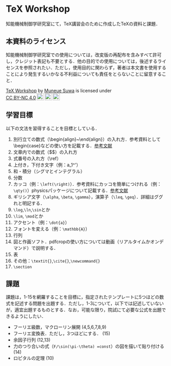 # TeX Workshop

知能機械制御学研究室にて，TeX講習会のために作成したTeXの資料と課題．

## 本資料のライセンス

知能機械制御学研究室での使用については，改変版の再配布を含みすべて許可し，クレジット表記も不要とする．他の目的での使用については，後述するライセンスを参照されたい．ただし，使用目的に関わらず，著者は本文書を使用することにより発生するいかなる不利益についても責任をとらないことに留意すること．

<p xmlns:cc="http://creativecommons.org/ns#" xmlns:dct="http://purl.org/dc/terms/"><a property="dct:title" rel="cc:attributionURL" href="https://github.com/muneue-suwa/tex-workshop">TeX Workshop</a> by <a rel="cc:attributionURL dct:creator" property="cc:attributionName" href="https://github.com/muneue-suwa">Muneue Suwa</a> is licensed under <a href="http://creativecommons.org/licenses/by-nc/4.0/?ref=chooser-v1" target="_blank" rel="license noopener noreferrer" style="display:inline-block;">CC BY-NC 4.0<img style="height:22px!important;margin-left:3px;vertical-align:text-bottom;" src="https://mirrors.creativecommons.org/presskit/icons/cc.svg?ref=chooser-v1"><img style="height:22px!important;margin-left:3px;vertical-align:text-bottom;" src="https://mirrors.creativecommons.org/presskit/icons/by.svg?ref=chooser-v1"><img style="height:22px!important;margin-left:3px;vertical-align:text-bottom;" src="https://mirrors.creativecommons.org/presskit/icons/nc.svg?ref=chooser-v1"></a></p>

## 学習目標

以下の文法を習得することを目標としている．

1. 別行立ての数式（\begin{align}~\end{align}）の入れ方．参考資料として\begin{case}などの使い方を記載する．[参考文献](https://qiita.com/t_kemmochi/items/a4c390b4967b13f3afb7)
1. 文章内での数式（$$）の入れ方
1. 式番号の入れ方（\ref）
1. 上付き，下付き文字（例：a_1^'）
1. 和・積分（シグマとインテグラル）
1. 分数
1. カッコ（例：`\left(\right)`）．参考資料にカッコを簡単につけれる（例：`\qty()`）physicsパッケージについて記載する．[参考文献](https://qiita.com/HelloRusk/items/ce9f49e9b3fc0344ae23)
1. ギリシア文字（`\alpha`, `\beta`, `\gamma`），演算子（`\leq`, `\geq`）．詳細はググれと明記する．
1. `\log`,`\ln`,`\sin`とか
1. `\lim`, `\mod`とか
1. アクセント（例：`\dot{a}`）
1. フォントを変える（例：`\mathbb{A}`）
1. 行列
1. 図と作画ソフト．pdfcropの使い方については動画（リアルタイムかオンデマンド）で説明する．
1. 表
1. その他：`\textit{}`,`\cite{}`,`\newcommand{}`
1. `\section`

## 課題

課題は，1-15を網羅することを目標に，指定されたテンプレートに5つほどの数式を記述する問題を出題する．ただし，1-3について，以下では記述していないが，適宜出題するものとする．なお，可能な限り，院試にて必要な公式を出題できるようにしたい．

- フーリエ級数，マクローリン展開 (4,5,6,7,8,9)
- フーリエ変換表．ただし，3つほどにする． (15)
- 余因子行列 (12,13)
- 力のつり合いの式（`F/\sin⁡(\pi-\theta) =const`）の図を描いて貼り付ける (14)
- ロピタルの定理 (10)
